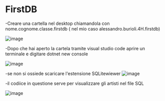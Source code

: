 # FirstDB

-Creare una cartella nel desktop chiamandola con nome.cognome.classe.firstdb ( nel mio caso alessandro.burioli.4H.firstdb)

![image](https://user-images.githubusercontent.com/116791054/235086485-3e85856f-607a-4bd9-b3a2-e882d118fc2e.png)

-Dopo che hai aperto la cartela tramite visual studio code aprire un terminale e digitare dotnet new console 

![image](https://user-images.githubusercontent.com/116791054/235086631-ecbb28d6-c168-4904-9188-455a83b9fda9.png)

-se non si ossiede scaricare l'estensione SQLitewiewer
![image](https://user-images.githubusercontent.com/116791054/235087260-53aa4ba0-1e6f-451e-bd7c-83bf534d7f36.png)

-il codiice in questione serve per visualizzare gli artisti nel file SQL

![image](https://user-images.githubusercontent.com/116791054/235087811-15c9ba1a-ceb2-4b81-bd85-113b84bcf271.png)

